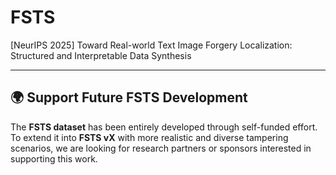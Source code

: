 # FSTS
[NeurIPS 2025] Toward Real-world Text Image Forgery Localization: Structured and Interpretable Data Synthesis


---

## 🌍 Support Future FSTS Development
The **FSTS dataset** has been entirely developed through self-funded effort. To extend it into **FSTS vX** with more realistic and diverse tampering scenarios, we are looking for research partners or sponsors interested in supporting this work.
